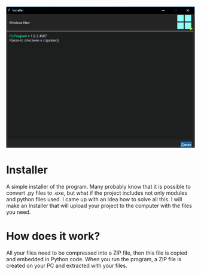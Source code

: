 ![image](1.PNG)


# Installer
A simple installer of the program.
Many probably know that it is possible to convert .py files to .exe, but what if the project includes not only modules and python files used. I came up with an idea how to solve all this. I will make an Installer that will upload your project to the computer with the files you need.


# How does it work?

All your files need to be compressed into a ZIP file, then this file is copied and embedded in Python code. When you run the program, a ZIP file is created on your PC and extracted with your files.
